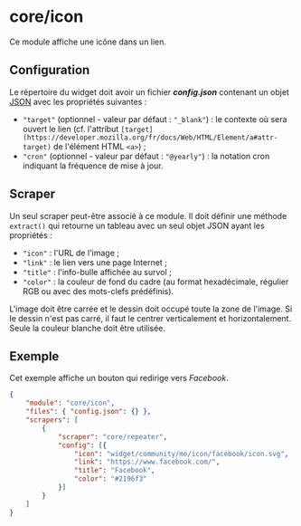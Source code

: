 # core/icon

Ce module affiche une icône dans un lien.

## Configuration

Le répertoire du widget doit avoir un fichier ***config.json*** contenant un
objet
[JSON](https://www.json.org/json-fr.html "JavaScript Object Notation") avec les
propriétés suivantes :

- `"target"` (optionnel - valeur par défaut : `"_blank"`) : le contexte où sera
  ouvert le lien (cf. l'attribut
  `[target](https://developer.mozilla.org/fr/docs/Web/HTML/Element/a#attr-target)`
  de l'élément HTML `<a>`) ;
- `"cron"` (optionnel - valeur par défaut : `"@yearly"`) : la notation cron
  indiquant la fréquence de mise à jour.

## Scraper

Un seul scraper peut-être associé à ce module. Il doit définir une méthode
`extract()` qui retourne un tableau avec un seul objet JSON ayant les
propriétés :

- `"icon"` : l'URL de l'image ;
- `"link"` : le lien vers une page Internet ;
- `"title"` : l'info-bulle affichée au survol ;
- `"color"` : la couleur de fond du cadre (au format hexadécimale, régulier RGB
  ou avec des mots-clefs prédéfinis).

L'image doit être carrée et le dessin doit occupé toute la zone de l'image. Si
le dessin n'est pas carré, il faut le centrer verticalement et horizontalement.
Seule la couleur blanche doit être utilisée.

## Exemple

Cet exemple affiche un bouton qui redirige vers *Facebook*.

```JSON
{
    "module": "core/icon",
    "files": { "config.json": {} },
    "scrapers": [
        {
            "scraper": "core/repeater",
            "config": [{
                "icon": "widget/community/me/icon/facebook/icon.svg",
                "link": "https://www.facebook.com/",
                "title": "Facebook",
                "color": "#2196f3"
            }]
        }
    ]
}
```
